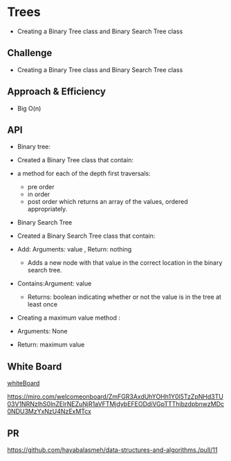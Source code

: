 
# Trees

- Creating a Binary Tree class and Binary Search Tree class

## Challenge
- Creating a Binary Tree class and Binary Search Tree class

## Approach & Efficiency

- Big O(n)

## API
- Binary tree:

- Created a Binary Tree class that contain:

- a method for each of the depth first traversals:
    - pre order
    - in order
    - post order which returns an array of the values, ordered appropriately.

- Binary Search Tree

- Created a Binary Search Tree class that contain: 
- Add: Arguments: value , Return: nothing
    - Adds a new node with that value in the correct location in the binary search tree.
- Contains:Argument: value
    - Returns: boolean indicating whether or not the value is in the tree at least once

- Creating a maximum value method :
 - Arguments: None
 - Return: maximum value

## White Board

[whiteBoard](https://miro.com/welcomeonboard/ZmFGR3AxdUhYOHh1Y0l5TzZpNHd3TU03V1NRNzlhS0lnZElrNEZuNjR1aVFTMjdybEFEODdiVGpTTThibzdpbnwzMDc0NDU3MzYxNzU4NzExMTcx)

https://miro.com/welcomeonboard/ZmFGR3AxdUhYOHh1Y0l5TzZpNHd3TU03V1NRNzlhS0lnZElrNEZuNjR1aVFTMjdybEFEODdiVGpTTThibzdpbnwzMDc0NDU3MzYxNzU4NzExMTcx

## PR 

https://github.com/hayabalasmeh/data-structures-and-algorithms./pull/11